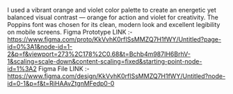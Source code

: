 I used a vibrant orange and violet color palette to create an energetic yet balanced visual contrast — orange for action and violet for creativity. The Poppins font was chosen for its clean, modern look and excellent legibility on mobile screens.
Figma Prototype LINK :- https://www.figma.com/proto/KkVvhK0rfISsMMZQ7H1fWY/Untitled?page-id=0%3A1&node-id=1-2&p=f&viewport=273%2C178%2C0.68&t=Bchb4m987IH6BrhV-1&scaling=scale-down&content-scaling=fixed&starting-point-node-id=1%3A2
Figma File LINK :- https://www.figma.com/design/KkVvhK0rfISsMMZQ7H1fWY/Untitled?node-id=0-1&p=f&t=RiHAAvZtgnMFedp0-0
